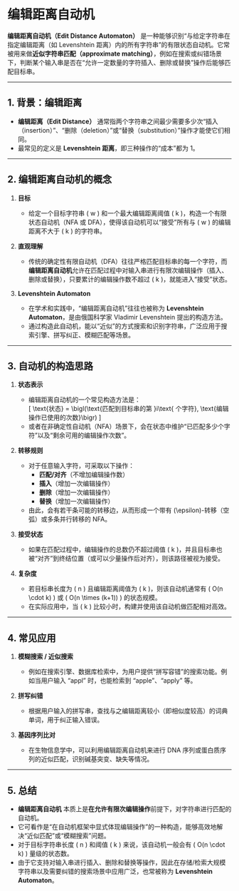 # 编辑距离自动机

**编辑距离自动机（Edit Distance Automaton）** 是一种能够识别“与给定字符串在指定编辑距离（如 Levenshtein 距离）内的所有字符串”的有限状态自动机。它常被用来做**近似字符串匹配（approximate matching）**，例如在搜索或纠错场景下，判断某个输入串是否在“允许一定数量的字符插入、删除或替换”操作后能够匹配目标串。

---

## 1. 背景：编辑距离

- **编辑距离（Edit Distance）** 通常指两个字符串之间最少需要多少次“插入（insertion）”、“删除（deletion）”或“替换（substitution）”操作才能使它们相同。
- 最常见的定义是 **Levenshtein 距离**，即三种操作的“成本”都为 1。

---

## 2. 编辑距离自动机的概念

1. **目标**

   - 给定一个目标字符串 \( w \) 和一个最大编辑距离阈值 \( k \)，构造一个有限状态自动机（NFA 或 DFA），使得该自动机可以“接受”所有与 \( w \) 的编辑距离不大于 \( k \) 的字符串。

2. **直观理解**

   - 传统的确定性有限自动机（DFA）往往严格匹配目标串的每一个字符，而**编辑距离自动机**允许在匹配过程中对输入串进行有限次编辑操作（插入、删除或替换），只要累计的编辑操作数不超过 \( k \)，就能进入“接受”状态。

3. **Levenshtein Automaton**
   - 在学术和实践中，“编辑距离自动机”往往也被称为 **Levenshtein Automaton**，是由俄国科学家 Vladimir Levenshtein 提出的构造方法。
   - 通过构造此自动机，能以“近似”的方式搜索和识别字符串，广泛应用于搜索引擎、拼写纠正、模糊匹配等场景。

---

## 3. 自动机的构造思路

1. **状态表示**

   - 编辑距离自动机的一个常见构造方法是：  
     \[
     \text{状态} = \bigl(\text{匹配到目标串的第 }i\text{ 个字符}, \text{编辑操作已使用的次数}\bigr)
     \]
   - 或者在非确定性自动机（NFA）场景下，会在状态中维护“已匹配多少个字符”以及“剩余可用的编辑操作次数”。

2. **转移规则**

   - 对于任意输入字符，可采取以下操作：
     - **匹配/对齐**（不增加编辑操作数）
     - **插入**（增加一次编辑操作）
     - **删除**（增加一次编辑操作）
     - **替换**（增加一次编辑操作）
   - 由此，会有若干条可能的转移边，从而形成一个带有 \(\epsilon\)-转移（空弧）或多条并行转移的 NFA。

3. **接受状态**

   - 如果在匹配过程中，编辑操作的总数仍不超过阈值 \( k \)，并且目标串也被“对齐”到终结位置（或可以少量操作后对齐），则该路径被视为接受。

4. **复杂度**
   - 若目标串长度为 \( n \) 且编辑距离阈值为 \( k \)，则该自动机通常有 \( O(n \cdot k) \) 或 \( O(n \times (k+1)) \) 的状态规模。
   - 在实际应用中，当 \( k \) 比较小时，构建并使用该自动机做匹配相对高效。

---

## 4. 常见应用

1. **模糊搜索 / 近似搜索**

   - 例如在搜索引擎、数据库检索中，为用户提供“拼写容错”的搜索功能。例如当用户输入 “appl” 时，也能检索到 “apple”、“apply” 等。

2. **拼写纠错**

   - 根据用户输入的拼写串，查找与之编辑距离较小（即相似度较高）的词典单词，用于纠正输入错误。

3. **基因序列比对**
   - 在生物信息学中，可以利用编辑距离自动机来进行 DNA 序列或蛋白质序列的近似匹配，识别碱基突变、缺失等情况。

---

## 5. 总结

- **编辑距离自动机** 本质上是**在允许有限次编辑操作**前提下，对字符串进行匹配的自动机。
- 它可看作是“在自动机框架中显式体现编辑操作”的一种构造，能够高效地解决“近似匹配”或“模糊搜索”问题。
- 对于目标字符串长度 \( n \) 和阈值 \( k \) 来说，该自动机一般会有 \( O(n \cdot k) \) 量级的状态数。
- 由于它支持对输入串进行插入、删除和替换等操作，因此在存储/检索大规模字符串以及需要纠错的搜索场景中应用广泛，也常被称为 **Levenshtein Automaton**。
